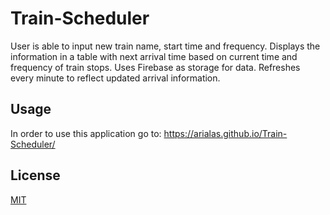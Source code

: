 # Train-Scheduler

User is able to input new train name, start time and frequency. Displays the information in a table with next arrival time based on current time and frequency of train stops. Uses Firebase as storage for data. Refreshes every minute to reflect updated arrival information.

## Usage
In order to use this application go to:  https://arialas.github.io/Train-Scheduler/


## License
[MIT](https://choosealicense.com/licenses/mit/)
